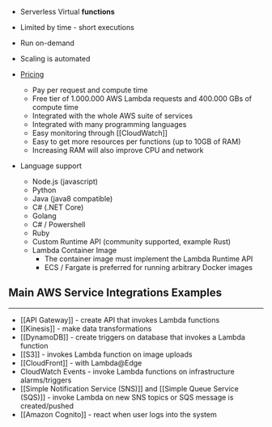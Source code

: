 - Serverless Virtual __functions__ 
- Limited by time - short executions
- Run on-demand
- Scaling is automated

- [Pricing](https://aws.amazon.com/lambda/pricing/)
	- Pay per request and compute time
	- Free tier of 1.000.000 AWS Lambda requests and 400.000 GBs of compute time
	- Integrated with the whole AWS suite of services
	- Integrated with many programming languages
	- Easy monitoring through [[CloudWatch]]
	- Easy to get more resources per functions (up to 10GB of RAM)
	- Increasing RAM will also improve CPU and network
- Language support
	- Node.js (javascript) 
	- Python
	- Java (java8 compatible)
	- C# (.NET Core)
	- Golang
	- C# / Powershell
	- Ruby
	- Custom Runtime API (community supported, example Rust)
	- Lambda Container Image
		- The container image must implement the Lambda Runtime API
		- ECS / Fargate is preferred for running arbitrary Docker images

## Main AWS Service Integrations Examples
---
- [[API Gateway]] - create API that invokes Lambda functions
- [[Kinesis]] - make data transformations
- [[DynamoDB]] - create triggers on database that invokes a Lambda function
- [[S3]] - invokes Lambda function on image uploads
- [[CloudFront]] - with Lambda@Edge
- CloudWatch Events - invoke Lambda functions on infrastructure alarms/triggers 
- [[Simple Notification Service (SNS)]] and [[Simple Queue Service (SQS)]] - invoke Lambda on new SNS topics or SQS message is created/pushed
- [[Amazon Cognito]] - react when user logs into the system